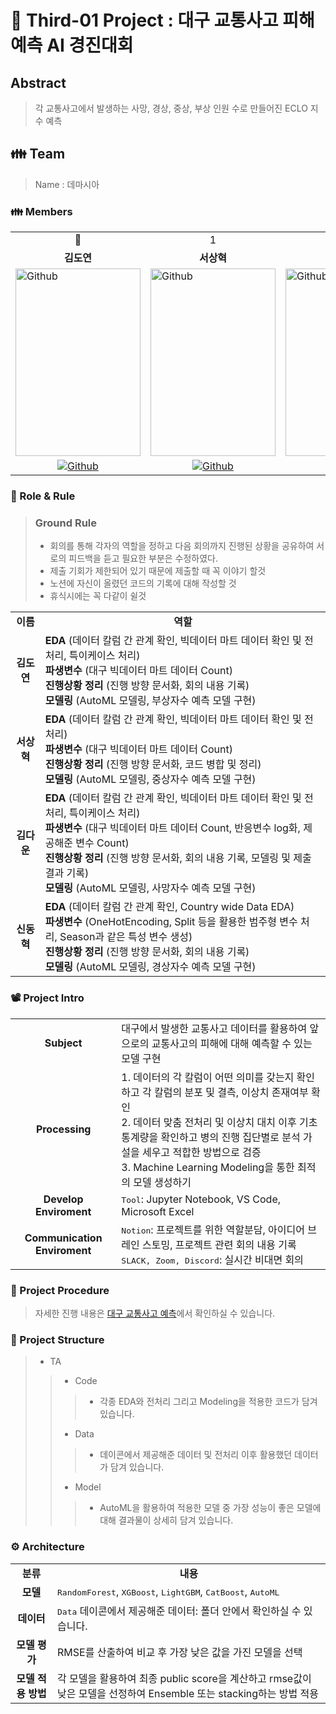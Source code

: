 # 💊 Third-01 Project : 대구 교통사고 피해 예측 AI 경진대회


## Abstract
> 각 교통사고에서 발생하는 사망, 경상, 중상, 부상 인원 수로 만들어진 ECLO 지수 예측

<h2> 👪 Team </h2>

> Name : 데마시아

<h3> 👪 Members </h3>
<table>
  <tr>
    <td> <div align=center> 👑 </div> </td>
    <td> <div align=center>  1 </div> </td>
    <td> <div align=center>  2 </div> </td>
    <td> <div align=center>  3 </div> </td>
  </tr>
  <tr>
    <td> <div align=center> <b>김도연</b> </div> </td>
    <td> <div align=center> <b>서상혁</b> </div> </td>
    <td> <div align=center> <b>김다운</b> </div> </td>
    <td> <div align=center> <b>신동혁</b> </div> </td>
  </tr>
  <tr>
    <td> <img alt="Github" src ="https://github.com/Daw-ny/Upstage_02nd_Proj/assets/76687996/8d57d084-1d8c-4306-8765-b8d05cd1fc73" width="200" height="300"/> </td>
    <td> <img alt="Github" src ="https://github.com/Daw-ny/Upstage_02nd_Proj/assets/76687996/a7be969c-b5ad-4f14-9dd9-cb72640c49a3" width="200" height="300"/> </td>
    <td> <img alt="Github" src ="https://github.com/Daw-ny/Upstage_02nd_Proj/assets/76687996/37f278cf-3c62-44ca-a49d-6a7799078b4c" width="200" height="300"/> </td>
    <td> <img alt="Github" src ="https://github.com/Daw-ny/Upstage_02nd_Proj/assets/76687996/cbd0651a-4d70-41d8-aad3-b654c42f16e2" width="200" height="300"/> </td>
  </tr>
  <tr>
    <td> <div align=center> <a href="https://github.com/d-yeon"> <img alt="Github" src ="https://img.shields.io/badge/Github-181717.svg?&style=plastic&logo=Github&logoColor=white"/> </div> </td>
    <td> <div align=center> <a href="https://github.com/S-RSH"> <img alt="Github" src ="https://img.shields.io/badge/Github-181717.svg?&style=plastic&logo=Github&logoColor=white"/> </div> </td>
    <td> <div align=center> <a href="https://github.com/Daw-ny"> <img alt="Github" src ="https://img.shields.io/badge/Github-181717.svg?&style=plastic&logo=Github&logoColor=white"/> </div> </td>
    <td> <div align=center> <a href="https://github.com/HyeokHam"> <img alt="Github" src ="https://img.shields.io/badge/Github-181717.svg?&style=plastic&logo=Github&logoColor=white"/> </td>
  </div> </tr>
</table>

<h3> 🛑 Role & Rule </h3>

> ### Ground Rule
> - 회의를 통해 각자의 역할을 정하고 다음 회의까지 진행된 상황을 공유하여 서로의 피드백을 듣고 필요한 부분은 수정하였다.
> - 제출 기회가 제한되어 있기 때문에 제출할 때 꼭 이야기 할것
> - 노션에 자신이 올렸던 코드의 기록에 대해 작성할 것
> - 휴식시에는 꼭 다같이 쉴것


<table>
  <tr>
    <td> <div align=center> <b> 이름 </b> </div> </td>
    <td> <div align=center> <b> 역할 </b> </div> </td>
  </tr>
  <tr>
    <td> <div align=center> <b> 김도연 </b> </div> </td>
    <td> <b>EDA </b>(데이터 칼럼 간 관계 확인, 빅데이터 마트 데이터 확인 및 전처리, 특이케이스 처리)</br> 
         <b>파생변수 </b>(대구 빅데이터 마트 데이터 Count) </br> 
         <b>진행상황 정리 </b>(진행 방향 문서화, 회의 내용 기록)</br>
         <b>모델링 </b>(AutoML 모델링, 부상자수 예측 모델 구현) </td>
  </tr>
  <tr>
    <td> <div align=center> <b> 서상혁 </b> </div> </td>
    <td> <b>EDA </b>(데이터 칼럼 간 관계 확인, 빅데이터 마트 데이터 확인 및 전처리)</br> 
         <b>파생변수 </b>(대구 빅데이터 마트 데이터 Count) </br> 
         <b>진행상황 정리 </b>(진행 방향 문서화, 코드 병합 및 정리)</br>
         <b>모델링 </b>(AutoML 모델링, 중상자수 예측 모델 구현) </td>
  </tr>
  <tr>
    <td> <div align=center> <b> 김다운 </b> </div> </td>
    <td> <b>EDA </b>(데이터 칼럼 간 관계 확인, 빅데이터 마트 데이터 확인 및 전처리, 특이케이스 처리)</br> 
         <b>파생변수 </b>(대구 빅데이터 마트 데이터 Count, 반응변수 log화, 제공해준 변수 Count) </br> 
         <b>진행상황 정리 </b>(진행 방향 문서화, 회의 내용 기록, 모델링 및 제출 결과 기록)</br>
         <b>모델링 </b>(AutoML 모델링, 사망자수 예측 모델 구현) </td>
  </tr>
  <tr>
    <td> <div align=center> <b> 신동혁 </b> </div> </td>
    <td> <b>EDA </b>(데이터 칼럼 간 관계 확인, Country wide Data EDA)</br> 
         <b>파생변수 </b>(OneHotEncoding, Split 등을 활용한 범주형 변수 처리, Season과 같은 특성 변수 생성) </br> 
         <b>진행상황 정리 </b>(진행 방향 문서화, 회의 내용 기록)</br>
         <b>모델링 </b>(AutoML 모델링, 경상자수 예측 모델 구현) </td>
  </tr>
</table>

<h3> 📽️ Project Intro </h3>

<table>
  <tr>
    <td> <div align=center> <b> Subject </b> </div> </td>
    <td> 대구에서 발생한 교통사고 데이터를 활용하여 앞으로의 교통사고의 피해에 대해 예측할 수 있는 모델 구현 </td>
  </tr>
  <tr>
    <td> <div align=center> <b> Processing </b> </div> </td>
    <td> 1. 데이터의 각 칼럼이 어떤 의미를 갖는지 확인하고 각 칼럼의 분포 및 결측, 이상치 존재여부 확인 </br>
         2. 데이터 맞춤 전처리 및 이상치 대치 이후 기초통계량을 확인하고 병의 진행 집단별로 분석 가설을 세우고 적합한 방법으로 검증 </br>
         3. Machine Learning Modeling을 통한 최적의 모델 생성하기
  </td>
  </tr>
  <tr>
    <td> <div align=center> <b> Develop Enviroment </b> </div> </td>
    <td> <tt>Tool</tt>: Jupyter Notebook, VS Code, Microsoft Excel</td>
  </tr>
  <tr>
    <td> <div align=center> <b> Communication Enviroment </b> </div> </td>
    <td> <tt>Notion</tt>: 프로젝트를 위한 역할분담, 아이디어 브레인 스토밍, 프로젝트 관련 회의 내용 기록 </br> 
         <tt>SLACK, Zoom, Discord</tt>: 실시간 비대면 회의 </td>
  </tr>
</table>

<h3> 📆 Project Procedure </h3>

>  자세한 진행 내용은 [대구 교통사고 예측](https://www.notion.so/AI-c39da23006f84545be702ac1192e5241?pvs=4)에서 확인하실 수 있습니다.

<h3> 📂 Project Structure </h3>

> - TA
>> - Code
>>> - 각종 EDA와 전처리 그리고 Modeling을 적용한 코드가 담겨있습니다.
>>>
>> - Data
>>> - 데이콘에서 제공해준 데이터 및 전처리 이후 활용했던 데이터가 담겨 있습니다.
>>>
>> - Model
>>> - AutoML을 활용하여 적용한 모델 중 가장 성능이 좋은 모델에 대해 결과물이 상세히 담겨 있습니다.

<h3> ⚙️ Architecture </h3>
<table>
  <tr>
    <td> <div align=center> <b> 분류 </b> </div> </td>
    <td> <div align=center> <b> 내용 </b> </div> </td>
  </tr>
  <tr>
    <td> <div align=center> <b> 모델 </b> </div> </td>
    <td> <tt>RandomForest</tt>, <tt>XGBoost</tt>, <tt>LightGBM</tt>, <tt>CatBoost</tt>, <tt>AutoML</tt> </td>
  </tr>
  <tr>
    <td> <div align=center> <b> 데이터 </b> </div> </td>
    <td> <tt>Data</tt> 데이콘에서 제공해준 데이터: 폴더 안에서 확인하실 수 있습니다. </td>
  </tr>
  <tr>
    <td> <div align=center> <b> 모델 평가 </b> </div> </td>
    <td> RMSE를 산출하여 비교 후 가장 낮은 값을 가진 모델을 선택 </td>
  </tr>
  <tr>
    <td> <div align=center> <b> 모델 적용 방법 </b> </div> </td>
    <td> 각 모델을 활용하여 최종 public score을 계산하고 rmse값이 낮은 모델을 선정하여 Ensemble 또는 stacking하는 방법 적용 </td>
  </tr>
</table>

